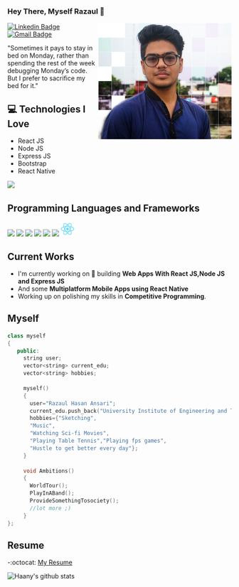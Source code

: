 ### Hey There, Myself Razaul 👋

<img src = 'https://github.com/im-rh-ansari/im-rh-ansari/blob/main/data/Profile.jpg' alt = 'Me' align='right' width=300px/>

[![Linkedin Badge](https://img.shields.io/badge/-Razaul-blue?style=flat-square&logo=Linkedin&logoColor=white&link=https://www.linkedin.com/in/razaul-hasan-ansari-51a582195/)](https://www.linkedin.com/in/ankay21200/) [![Gmail Badge](https://img.shields.io/badge/-razaulhasanansari2000@gmail.com-c14438?style=flat-square&logo=Gmail&logoColor=white&link=mailto:razaulhasanansari2000@gmail.com)](mailto:razaulhasanansari2000@gmail.com)

"Sometimes it pays to stay in bed on Monday, rather than spending the rest of the week debugging Monday’s code. But I prefer to sacrifice my bed for it."

## :computer: Technologies I Love
* React JS
* Node JS
* Express JS
* Bootstrap
* React Native


<img src = "https://github-readme-stats.vercel.app/api/top-langs/?username=im-rh-ansari&layout=compact">

## Programming Languages and Frameworks
<img src = 'https://github.com/MarikIshtar007/MarikIshtar007/blob/master/images/c-original.svg' width='30'/> 
<img src = 'https://github.com/MarikIshtar007/MarikIshtar007/blob/master/images/cpp.svg' width='30'/> 
<img src = 'https://github.com/MarikIshtar007/MarikIshtar007/blob/master/images/bootstrap.svg' width='30'/> 
<img src = 'https://github.com/MarikIshtar007/MarikIshtar007/blob/master/images/css.svg' height='30'/> 
<img src = 'https://github.com/MarikIshtar007/MarikIshtar007/blob/master/images/html.svg' width='30'/> 
<img src = 'https://github.com/MarikIshtar007/MarikIshtar007/blob/master/images/git.svg' width='30'/> 
<img src = 'https://github.com/im-rh-ansari/im-rh-ansari/blob/main/data/react-2.svg' width='30'/>
 
## Current Works
 * I'm currently working on 🔭 building **Web Apps With React JS,Node JS and Express JS** 
 * And some **Multiplatform Mobile Apps using React Native**
 * Working up on polishing my skills  in **Competitive Programming**.
 
  ## Myself
 ```c++
 class myself
 {
    public:
      string user;
      vector<string> current_edu;
      vector<string> hobbies;
    
      myself()
      {
        user="Razaul Hasan Ansari";
        current_edu.push_back("University Institute of Engineering and Technology Panjab University";
        hobbies={"Sketching",
        "Music",
        "Watching Sci-fi Movies",
        "Playing Table Tennis","Playing fps games",
        "Hustle to get better every day"};
      }
      
      void Ambitions()
      {
        WorldTour();
        PlayInABand();
        ProvideSomethingTosociety();
        //lot more ;)
      }
 };
 ```

 ## Resume
 -:octocat: [My Resume](https://drive.google.com/file/d/1HaSf6t2wAzHNltrBLIGdNk0I_4IGVASE/view?usp=sharing)

 ![Haany's github stats](https://github-readme-stats.vercel.app/api?username=im-rh-ansari&show_icons=true&hide=[%22issues%22])
